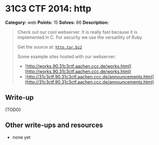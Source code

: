 # 31C3 CTF 2014: http

**Category:** web
**Points:** 15
**Solves:** 86
**Description:**

> Check out our cool webserver. It is really fast because it is implemented in C. For security we use the versatility of Ruby.
>
> Get the source at: [`http.tar.bz2`](http.tar.bz2)
>
> Some example sites hosted with our webserver:
> - [http://works.90.31c3ctf.aachen.ccc.de/works.html](http://works.90.31c3ctf.aachen.ccc.de/works.html)
> - [http://31c3ctf.90.31c3ctf.aachen.ccc.de/announcements.html](http://31c3ctf.90.31c3ctf.aachen.ccc.de/announcements.html)

## Write-up

(TODO)

## Other write-ups and resources

* none yet
